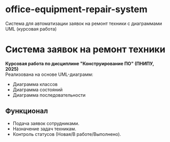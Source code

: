# office-equipment-repair-system
Система для автоматизации заявок на ремонт техники с диаграммами UML (курсовая работа)
# Система заявок на ремонт техники
**Курсовая работа по дисциплине "Конструирование ПО" (ПНИПУ, 2025)**  
Реализована на основе UML-диаграмм:
- Диаграмма классов
- Диаграмма состояний
- Диаграмма последовательности

## Функционал
- Подача заявок сотрудниками.
- Назначение задач техникам.
- Контроль статусов (Новая/В работе/Выполнено).
